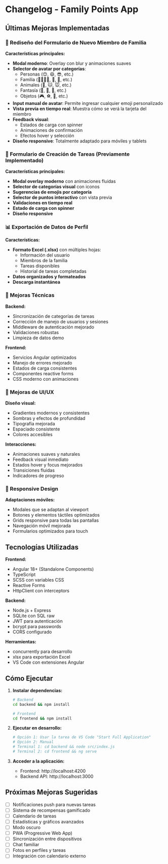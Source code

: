 # Changelog - Family Points App

## Últimas Mejoras Implementadas

### 🎨 Rediseño del Formulario de Nuevo Miembro de Familia

**Características principales:**
- **Modal moderno**: Overlay con blur y animaciones suaves
- **Selector de avatar por categorías**: 
  - Personas (😊, 😄, 😎, etc.)
  - Familia (👨‍👩‍👧‍👦, 👨, 👩, etc.)
  - Animales (🐶, 🐱, 🐭, etc.)
  - Fantasía (🦄, 🐉, 🧚, etc.)
  - Objetos (🎮, ⚽, 🏀, etc.)
- **Input manual de avatar**: Permite ingresar cualquier emoji personalizado
- **Vista previa en tiempo real**: Muestra cómo se verá la tarjeta del miembro
- **Feedback visual**: 
  - Estados de carga con spinner
  - Animaciones de confirmación
  - Efectos hover y selección
- **Diseño responsive**: Totalmente adaptado para móviles y tablets

### 🎯 Formulario de Creación de Tareas (Previamente Implementado)

**Características principales:**
- **Modal overlay moderno** con animaciones fluidas
- **Selector de categorías visual** con iconos
- **Sugerencias de emojis por categoría**
- **Selector de puntos interactivo** con vista previa
- **Validaciones en tiempo real**
- **Estado de carga con spinner**
- **Diseño responsive**

### 📊 Exportación de Datos de Perfil

**Características:**
- **Formato Excel (.xlsx)** con múltiples hojas:
  - Información del usuario
  - Miembros de la familia
  - Tareas disponibles
  - Historial de tareas completadas
- **Datos organizados y formateados**
- **Descarga instantánea**

### 🔧 Mejoras Técnicas

**Backend:**
- Sincronización de categorías de tareas
- Corrección de manejo de usuarios y sesiones
- Middleware de autenticación mejorado
- Validaciones robustas
- Limpieza de datos demo

**Frontend:**
- Servicios Angular optimizados
- Manejo de errores mejorado
- Estados de carga consistentes
- Componentes reactive forms
- CSS moderno con animaciones

### 🎨 Mejoras de UI/UX

**Diseño visual:**
- Gradientes modernos y consistentes
- Sombras y efectos de profundidad
- Tipografía mejorada
- Espaciado consistente
- Colores accesibles

**Interacciones:**
- Animaciones suaves y naturales
- Feedback visual inmediato
- Estados hover y focus mejorados
- Transiciones fluidas
- Indicadores de progreso

### 📱 Responsive Design

**Adaptaciones móviles:**
- Modales que se adaptan al viewport
- Botones y elementos táctiles optimizados
- Grids responsive para todas las pantallas
- Navegación móvil mejorada
- Formularios optimizados para touch

## Tecnologías Utilizadas

**Frontend:**
- Angular 18+ (Standalone Components)
- TypeScript
- SCSS con variables CSS
- Reactive Forms
- HttpClient con interceptors

**Backend:**
- Node.js + Express
- SQLite con SQL raw
- JWT para autenticación
- bcrypt para passwords
- CORS configurado

**Herramientas:**
- concurrently para desarrollo
- xlsx para exportación Excel
- VS Code con extensiones Angular

## Cómo Ejecutar

1. **Instalar dependencias:**
   ```bash
   # Backend
   cd backend && npm install
   
   # Frontend
   cd frontend && npm install
   ```

2. **Ejecutar en desarrollo:**
   ```bash
   # Opción 1: Usar la tarea de VS Code "Start Full Application"
   # Opción 2: Manual
   # Terminal 1: cd backend && node src/index.js
   # Terminal 2: cd frontend && ng serve
   ```

3. **Acceder a la aplicación:**
   - Frontend: http://localhost:4200
   - Backend API: http://localhost:3000

## Próximas Mejoras Sugeridas

- [ ] Notificaciones push para nuevas tareas
- [ ] Sistema de recompensas gamificado
- [ ] Calendario de tareas
- [ ] Estadísticas y gráficos avanzados
- [ ] Modo oscuro
- [ ] PWA (Progressive Web App)
- [ ] Sincronización entre dispositivos
- [ ] Chat familiar
- [ ] Fotos en perfiles y tareas
- [ ] Integración con calendario externo

